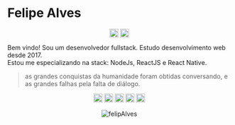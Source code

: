 <h1 align="left"> Felipe Alves </h1>
<p align="left"></p>

<p align="center">
<a href="https://www.linkedin.com/in/felipe-garcia-alves-a793281b2/" target="blank"><img align="center" src="https://cdn.jsdelivr.net/npm/simple-icons@3.0.1/icons/linkedin.svg" alt="felipAlves" height="20" width="20" /></a>
<a href="mailto:felip.garciaalves@gmail.com" target="blank"><img align="center" src="https://cdn.jsdelivr.net/npm/simple-icons@v3/icons/gmail.svg" alt="felipAlves" height="20" width="20" /></a>
</p>

Bem vindo! Sou um desenvolvedor fullstack. Estudo desenvolvimento web desde 2017. <br>
Estou me especializando na stack: NodeJs, ReactJS e React Native. <br>

> as grandes conquistas da humanidade foram obtidas conversando, e as grandes falhas pela falta de diálogo.

<p align="center">
<img src="https://devicons.github.io/devicon/devicon.git/icons/react/react-original-wordmark.svg" alt="react" width="20" height="20"/>
<img src="https://devicons.github.io/devicon/devicon.git/icons/css3/css3-original-wordmark.svg" alt="css3"  width="20" height="20"/>
<img src="https://devicons.github.io/devicon/devicon.git/icons/html5/html5-original-wordmark.svg" alt="html5"  width="20" height="20"/>
<img src="https://devicons.github.io/devicon/devicon.git/icons/javascript/javascript-original.svg" alt="javascript" width="20" height="20"/>
<img src="https://devicons.github.io/devicon/devicon.git/icons/nodejs/nodejs-original.svg" alt="nodejs" width="20" height="20"/></p><p align="center">
<img src="https://github-readme-stats.vercel.app/api?username=felipAlves&show_icons=true" alt="felipAlves"/> 
</p>
